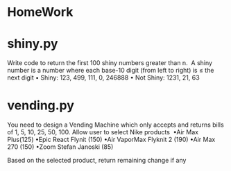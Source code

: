 # HomeWork


# shiny.py

Write code to return the first 100 shiny numbers greater than n.  A shiny number is a number where each base-10 digit (from left to right) is ≤ the next digit
    • Shiny: 123, 499, 111, 0, 246888
    • Not Shiny: 1231, 21, 63


# vending.py

You need to design a Vending Machine which only accepts and returns bills of 1, 5, 10, 25, 50, 100. Allow user to select Nike products 
•Air Max Plus(125)
•Epic React Flynit (150)
•Air VaporMax Flyknit 2 (190)
•Air Max 270 (150)
•Zoom Stefan Janoski (85)

Based on the selected product, return remaining change if any




